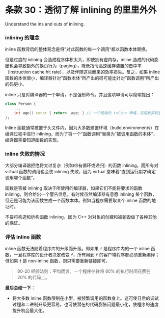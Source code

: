 # 条款 30：透彻了解 inlining 的里里外外

Understand the ins and outs of inlining.

### inlining 的理念

inline 函数背后的整体观念是将”对此函数的每一个调用“都以函数本体替换。

但是过度的 inlining 会造成程序体积太大，即使拥有虚内存，inline 造成的代码膨胀也会导致额外的换页行为（paging），降低指令高速缓存装置的击中率（instruction cache hit rate），以及伴随这些而来的效率损失。反之，如果 inline 函数的本体很小，编译器针对”函数本体“所产出的码可能比针对”函数调用“所产出的码更小。

inline 只是对编译器的一个申请，不是强制命令。并且这项申请可以隐喻提出：

```c++
class Person {
    ...
    int age() const { return _age; } // 一个隐喻的 inline 申请，将函数实现放在 class 的定义式中
};
```

Inline 函数通常被置于头文件内，因为大多数建置环境（build environments）在编译过程中进行 inlining，而为了将一个”函数调用“替换为”被调用函数的本体“，编译器需要知道函数的实现。

### inline 失败的情况

大部分编译器拒绝将太过复杂（例如带有循环或递归）的函数 inlining，而所有对 virtual 函数的调用也会使 inlining 失败，因为 virtual 意味着”直到运行期才确定调用哪个函数“。

函数是否被 inlining 取决于所使用的编译器，如果它们不能将要求的函数 inlining，则会给出一个警告信息。有时候虽然编译器有意愿 inlining 某个函数，但还是可能为该函数生成一个函数本体。例如当程序需要取某个 inline 函数的地址时。

不要将构造和析构函数 inlining，因为 C++ 对对象的创建和被销毁做了各种其他的保证。

### 评估 inline 函数

inline 函数无法随着程序库的升级而升级。即如果 `f` 是程序库内的一个 inline 函数，一旦程序库的设计者决定改变 `f`，所有用到 `f` 的客户端程序都必须重新编译；但如果 `f` 是 non-inline 函数，则只需要重新链接即可。

> 80-20 经验法则：平均而言，一个程序往往将 80% 的执行时间花费在 20% 的代码上。

**最后总结一下：**

- 将大多数 inline 函数限制在小型，被频繁调用的函数身上。这可使日后的调试过程和二进制升级更容易，也可使潜在的代码膨胀问题最小化，使程序的速度提升机会最大化。
